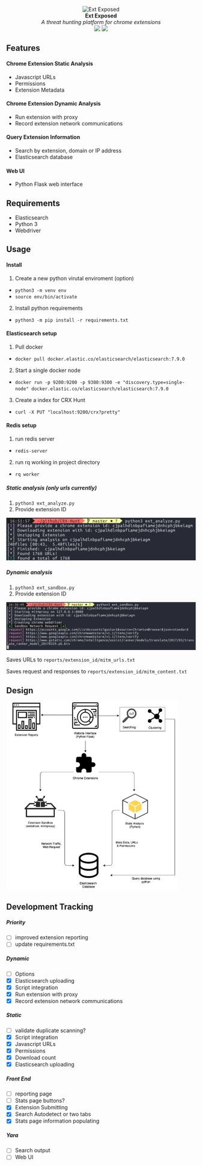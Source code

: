 <p align="center">
  <img alt="Ext Exposed" src="https://github.com/colincowie/Ext-Exposed/raw/master/static/logo.png" height="140" />
  <br>
  <b>Ext Exposed</b>
  <br>
  <i>A threat hunting platform for chrome extensions</i>
  <br>
  <img src="https://img.shields.io/github/last-commit/colincowie/Ext-Exposed"/> <img src="https://img.shields.io/github/repo-size/colincowie/Ext-Exposed"/>
</p>


## Features
#### Chrome Extension Static Analysis
- Javascript URLs
- Permissions
- Extension Metadata
#### Chrome Extension Dynamic Analysis
- Run extension with proxy
- Record extension network communications
#### Query Extension Information
- Search by extension, domain or IP address
- Elasticsearch database
#### Web UI
- Python Flask web interface

## Requirements
- Elasticsearch
- Python 3
- Webdriver

## Usage
#### Install

1. Create a new python virutal enviroment (option)
  - `python3 -m venv env`
  - `source env/bin/activate`

2. Install python requirements
  - `python3 -m pip install -r requirements.txt`

#### Elasticsearch setup
1. Pull docker
  - `docker pull docker.elastic.co/elasticsearch/elasticsearch:7.9.0`
2. Start a single docker node
  - `docker run -p 9200:9200 -p 9300:9300 -e "discovery.type=single-node" docker.elastic.co/elasticsearch/elasticsearch:7.9.0`
3. Create a index for CRX Hunt
  - `curl -X PUT "localhost:9200/crx?pretty"`

#### Redis setup
1. run redis server
  - `redis-server`
2. run rq working in project directory
  - `rq worker`

##### Static analysis (only urls currently)
1. `python3 ext_analyze.py`
2. Provide extension ID
<img src="https://github.com/colincowie/CRX-Hunt/raw/master/static/github/analyze_demo.png"/>

##### Dynamic analysis
1. `python3 ext_sandbox.py`
2. Provide extension ID
<img src="https://github.com/colincowie/CRX-Hunt/raw/master/static/github/dynamic_demo.png"/>

Saves URLs to `reports/extension_id/mitm_urls.txt`

Saves request and responses to `reports/extension_id/mitm_content.txt`

## Design
<img src="https://github.com/colincowie/CRX-Hunt/raw/master/diagram.png" height="500"/>

## Development Tracking
##### Priority
- [ ] improved extension reporting
- [ ] update requirements.txt
##### Dynamic
- [ ] Options
- [x] Elasticsearch uploading
- [x] Script integration
- [x] Run extension with proxy
- [x] Record extension network communications
##### Static
- [ ] validate duplicate scanning?
- [x] Script integration
- [x] Javascript URLs
- [x] Permissions
- [x] Download count
- [x] Elasticsearch uploading
##### Front End
- [ ] reporting page
- [ ] Stats page buttons?
- [x] Extension Submitting
- [x] Search Autodetect or two tabs
- [x] Stats page information populating
##### Yara
- [ ] Search output
- [ ] Web UI
